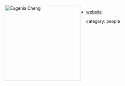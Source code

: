 <div style="float:left;margin:0 20px 10px 20px;"><img width = "250" src="http://www.cheng.staff.shef.ac.uk/e-bboard.jpg" alt="Eugenia Cheng" /></div>

* [website](http://www.cheng.staff.shef.ac.uk/)


category: people